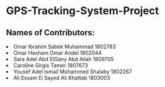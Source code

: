 # GPS-Tracking-System-Project
## Names of Contributors:
<li>Omar Ibrahim Sabek Muhammad 1802783</li>
<li>Omar Hesham Omar Andel 1802044</li>
<li>Sara Adel Abd ElGany Abd Allah  1809705</li>
<li>Caroline Girgis Tamer  1807673</li>
<li>Yousef Adel Ismail Mohammed Shalaby  1802267</li>
<li>Ali Essam El Sayed Ali Khattab  1803003</li>

